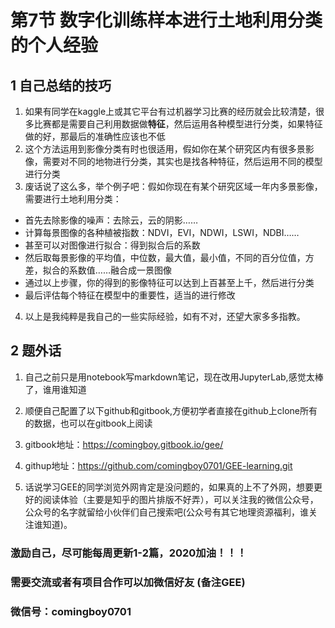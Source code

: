 # 第7节 数字化训练样本进行土地利用分类的个人经验

## 1 自己总结的技巧

1. 如果有同学在kaggle上或其它平台有过机器学习比赛的经历就会比较清楚，很多比赛都是需要自己利用数据做**特征**，然后运用各种模型进行分类，如果特征做的好，那最后的准确性应该也不低
2. 这个方法运用到影像分类有时也很适用，假如你在某个研究区内有很多景影像，需要对不同的地物进行分类，其实也是找各种特征，然后运用不同的模型进行分类
3. 废话说了这么多，举个例子吧：假如你现在有某个研究区域一年内多景影像，需要进行土地利用分类：
- 首先去除影像的噪声：去除云，云的阴影……
- 计算每景图像的各种植被指数：NDVI，EVI，NDWI，LSWI，NDBI……
- 甚至可以对图像进行拟合：得到拟合后的系数
- 然后取每景影像的平均值，中位数，最大值，最小值，不同的百分位值，方差，拟合的系数值……融合成一景图像
- 通过以上步骤，你的得到的影像特征可以达到上百甚至上千，然后进行分类
- 最后评估每个特征在模型中的重要性，适当的进行修改
4. 以上是我纯粹是我自己的一些实际经验，如有不对，还望大家多多指教。

## 2 题外话

1. 自己之前只是用notebook写markdown笔记，现在改用JupyterLab,感觉太棒了，谁用谁知道
2. 顺便自己配置了以下github和gitbook,方便初学者直接在github上clone所有的数据，也可以在gitbook上阅读

3. gitbook地址：https://comingboy.gitbook.io/gee/
4. githup地址：https://github.com/comingboy0701/GEE-learning.git

5. 话说学习GEE的同学浏览外网肯定是没问题的，如果真的上不了外网，想要更好的阅读体验（主要是知乎的图片排版不好弄），可以关注我的微信公众号，公众号的名字就留给小伙伴们自己搜索吧(公众号有其它地理资源福利，谁关注谁知道)。

### 激励自己，尽可能每周更新1-2篇，2020加油！！！

### 需要交流或者有项目合作可以加微信好友 \(备注GEE\)

### 微信号：comingboy0701
